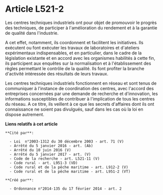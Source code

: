 # Article L521-2

Les centres techniques industriels ont pour objet de promouvoir le progrès des techniques, de participer à l'amélioration du
rendement et à la garantie de qualité dans l'industrie. 

A cet effet, notamment, ils coordonnent et facilitent les initiatives. Ils exécutent ou font exécuter les travaux de
laboratoires et d'ateliers expérimentaux indispensables, et en particulier, dans le cadre de la législation existante et en
accord avec les organismes habilités à cette fin, ils participent aux enquêtes sur la normalisation et à l'établissement des
règles permettant le contrôle de la qualité. Ils font profiter la branche d'activité intéressée des résultats de leurs
travaux. 

Les centres techniques industriels fonctionnent en réseau et sont tenus de communiquer à l'instance de coordination des
centres, avec l'accord des entreprises concernées par une demande de recherche et d'innovation, les informations susceptibles
de contribuer à l'implication de tous les centres du réseau. A ce titre, ils veillent à ce que les secrets d'affaires dont
ils ont connaissance ne soient pas divulgués, sauf dans les cas où la loi en dispose autrement.

**Liens relatifs à cet article**

	**Cité par**:

	  - Loi  n°2003-1312 du 30 décembre 2003 - art. 71 (V)
	  - Arrêté du 5 janvier 2016 - art. (Ab)
	  - Arrêté du 10 juin 2016 (V)
	  - Arrêté du 5 janvier 2017 - art. (V)
	  - Code de la recherche - art. L521-11 (V)
	  - Code rural - art. L951-3 (VD)
	  - Code rural et de la pêche maritime - art. L912-2 (V)
	  - Code rural et de la pêche maritime - art. L951-2 (VT)

	**Créé par**:

	  - Ordonnance n°2014-135 du 17 février 2014 - art. 2

